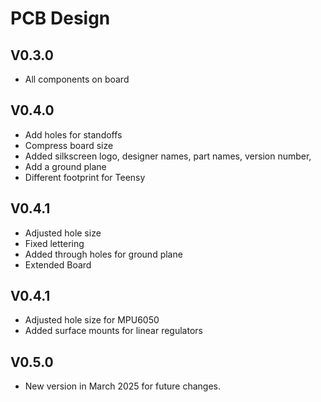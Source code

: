 # PCB Design

## V0.3.0
* All components on board

## V0.4.0
* Add holes for standoffs
* Compress board size
* Added silkscreen logo, designer names, part names, version number, 
* Add a ground plane
* Different footprint for Teensy

## V0.4.1
* Adjusted hole size
* Fixed lettering
* Added through holes for ground plane
* Extended Board

## V0.4.1

* Adjusted hole size for MPU6050
* Added surface mounts for linear regulators

## V0.5.0

* New version in March 2025 for future changes. 